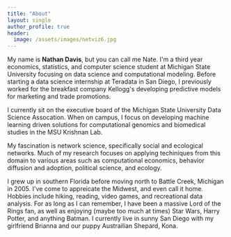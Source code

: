 ```yaml
---
title: "About"
layout: single
author_profile: true
header:
  image: /assets/images/netviz6.jpg
---
```

My name is **Nathan Davis**, but you can call me Nate. I'm a third year economics, statistics, and computer science student at Michigan State University focusing on data science and computational modeling. Before starting a data science internship at Teradata in San Diego, I previously worked for the breakfast company Kellogg's developing predictive models for marketing and trade promotions. 

I currently sit on the executive board of the Michigan State University Data Science Assocation. When on campus, I focus on developing machine learning driven solutions for computational genomics and biomedical studies in the MSU Krishnan Lab. 

My fascination is network science, specifically social and ecological networks. Much of my research focuses on applying techiniques from this domain to various areas such as computational economics, behavior diffusion and adoption, political science, and ecology. 

I grew up in southern Florida before moving north to Battle Creek, Michigan in 2005. I've come to appreicate the Midwest, and even call it home. Hobbies include hiking, reading, video games, and recreational data analysis. For as long as I can remember, I have been a massive Lord of the Rings fan, as well as enjoying (maybe too much at times) Star Wars, Harry Potter, and anything Batman. I currently live in sunny San Diego with my girlfriend Brianna and our puppy Austrailian Shepard, Kona.
